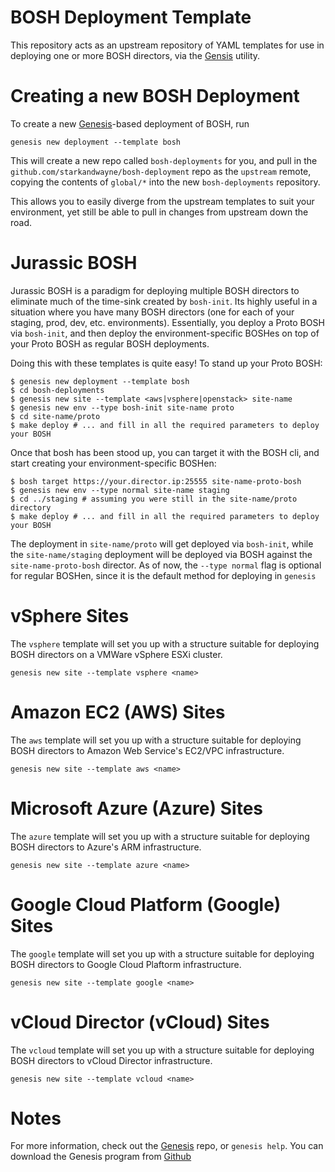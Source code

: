 BOSH Deployment Template
======================================

This repository acts as an upstream repository of YAML templates for use
in deploying one or more BOSH directors, via the [Gensis][1] utility.



Creating a new BOSH Deployment
======================================

To create a new [Genesis][1]-based deployment of BOSH, run

    genesis new deployment --template bosh

This will create a new repo called `bosh-deployments` for you, and
pull in the `github.com/starkandwayne/bosh-deployment` repo as the
`upstream` remote, copying the contents of `global/*` into the new
`bosh-deployments` repository.

This allows you to easily diverge from the upstream templates to suit your
environment, yet still be able to pull in changes from upstream down
the road.


Jurassic BOSH
======================================

Jurassic BOSH is a paradigm for deploying multiple BOSH directors to eliminate
much of the time-sink created by `bosh-init`. Its highly useful in a situation
where you have many BOSH directors (one for each of your staging, prod, dev, etc.
environments). Essentially, you deploy a Proto BOSH via `bosh-init`, and then
deploy the environment-specific BOSHes on top of your Proto BOSH as regular
BOSH deployments.

Doing this with these templates is quite easy! To stand up your Proto BOSH:

```
$ genesis new deployment --template bosh
$ cd bosh-deployments
$ genesis new site --template <aws|vsphere|openstack> site-name
$ genesis new env --type bosh-init site-name proto
$ cd site-name/proto
$ make deploy # ... and fill in all the required parameters to deploy your BOSH
```

Once that bosh has been stood up, you can target it with the BOSH cli, and
start creating your environment-specific BOSHen:

```
$ bosh target https://your.director.ip:25555 site-name-proto-bosh
$ genesis new env --type normal site-name staging
$ cd ../staging # assuming you were still in the site-name/proto directory
$ make deploy # ... and fill in all the required parameters to deploy your BOSH
```

The deployment in `site-name/proto` will get deployed via `bosh-init`, while the
`site-name/staging` deployment will be deployed via BOSH against the `site-name-proto-bosh`
director. As of now, the `--type normal` flag is optional for regular BOSHen, since it
is the default method for deploying in `genesis`


vSphere Sites
======================================

The `vsphere` template will set you up with a structure suitable
for deploying BOSH directors on a VMWare vSphere ESXi cluster.

    genesis new site --template vsphere <name>



Amazon EC2 (AWS) Sites
======================================

The `aws` template will set you up with a structure suitable for
deploying BOSH directors to Amazon Web Service's EC2/VPC
infrastructure.

    genesis new site --template aws <name>

Microsoft Azure (Azure) Sites
======================================

The `azure` template will set you up with a structure suitable for
deploying BOSH directors to Azure's ARM
infrastructure.

    genesis new site --template azure <name>


Google Cloud Platform (Google) Sites
======================================

The `google` template will set you up with a structure suitable for
deploying BOSH directors to Google Cloud Plaftorm infrastructure.

    genesis new site --template google <name>



vCloud Director (vCloud) Sites
======================================

The `vcloud` template will set you up with a structure suitable for
deploying BOSH directors to vCloud Director infrastructure.

    genesis new site --template vcloud <name>



Notes
======================================

For more information, check out the [Genesis][1] repo, or `genesis help`.
You can download the Genesis program from [Github][1]



[1]: https://github.com/starkandwayne/genesis
